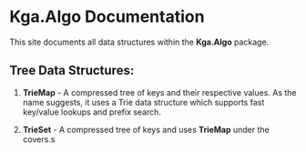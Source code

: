 # Kga.Algo Documentation
This site documents all data structures within the **Kga.Algo** package.
## Tree Data Structures:
1. **TrieMap** - A compressed tree of keys and their respective values. As the name suggests, it uses a Trie data structure which supports fast key/value lookups and prefix search.

2. **TrieSet** - A compressed tree of keys and uses **TrieMap** under the covers.s

